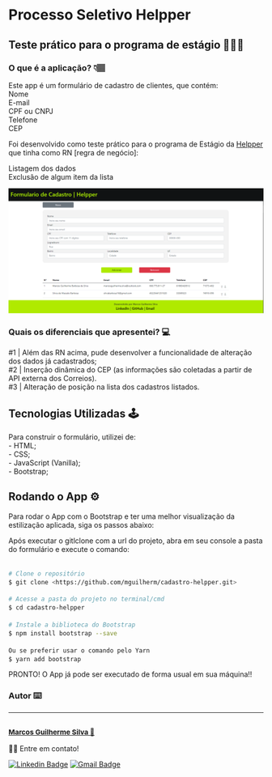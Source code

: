 <h1> Processo Seletivo Helpper  </h1>


## Teste prático para o programa de estágio 👨🏾‍💻

### O que é a aplicação? 👇🏽
<p> Este app é um formulário de cadastro de clientes, que contém: <br> Nome <br> E-mail <br> CPF ou CNPJ <br> Telefone <br> CEP <br> </p>
<p> Foi desenvolvido como teste prático para o programa de Estágio da <a href="https://helpper.com.br/">Helpper</a> que tinha como RN [regra de negócio]:</p> 
<p> Listagem dos dados <br> Exclusão de algum item da lista </p>
<img src="./img/readme.png">

### Quais os diferenciais que apresentei? 💻
<p> #1 | Além das RN acima, pude desenvolver a funcionalidade de alteração dos dados já cadastrados;<br> 
  #2 | Inserção dinâmica do CEP (as informações são coletadas a partir de API externa dos Correios). <br>
#3 | Alteração de posição na lista dos cadastros listados.</p>

## Tecnologias Utilizadas 🕹

<p> Para construir o formulário, utilizei de: <br>
  - HTML; <br>
  - CSS; <br>
  - JavaScript (Vanilla); <br>
  - Bootstrap; <br>
  </p>
  
## Rodando o App  ⚙️

<p> Para rodar o App com o Bootstrap e ter uma melhor visualização da estilização aplicada, siga os passos abaixo: </p>

<p> Após executar o gitlclone com a url do projeto, abra em seu console a pasta do formulário e execute o comando:</p>

```bash

# Clone o repositório
$ git clone <https://github.com/mguilherm/cadastro-helpper.git>

# Acesse a pasta do projeto no terminal/cmd
$ cd cadastro-helpper

# Instale a biblioteca do Bootstrap
$ npm install bootstrap --save 

Ou se preferir usar o comando pelo Yarn
$ yarn add bootstrap 
```

<p> PRONTO! O App já pode ser executado de forma usual em sua máquina!!  </p>
 
### Autor ⌨️
---
<h3><sub><b><a href="https://www.linkedin.com/in/marcos-guilherme-barbosa-da-silva" >Marcos Guilherme Silva 🚀</b></sub></h3> </a>

👋🏽 Entre em contato!

[![Linkedin Badge](https://img.shields.io/badge/-Marcos-blue?style=flat-square&logo=Linkedin&logoColor=white&link=https://www.linkedin.com/in/marcos-guilherme-barbosa-da-silva)](https://www.linkedin.com/in/marcos-guilherme-barbosa-da-silva/) 
[![Gmail Badge](https://img.shields.io/badge/-marcosguilherme.silva@outlook.com-c14438?style=flat-square&logo=Gmail&logoColor=white&link=mailto:marcosguilherme.silva@outlook.com)](mailto:marcosguilherme.silva@outlook.com)
   
